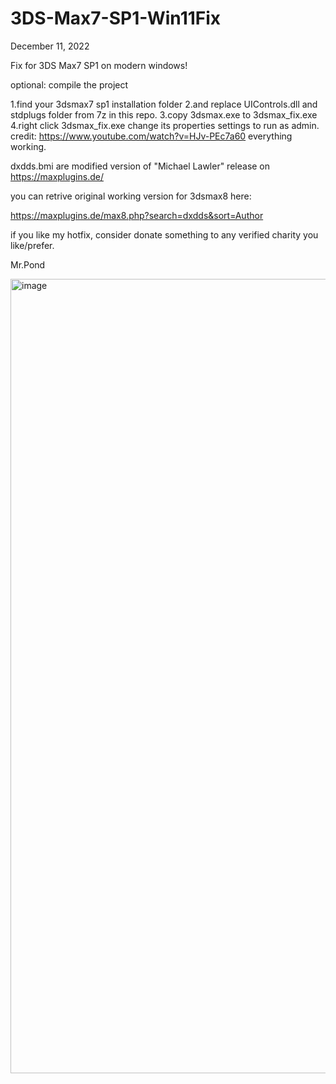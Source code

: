 # 3DS-Max7-SP1-Win11Fix

December 11, 2022 

Fix for 3DS Max7 SP1 on modern windows!

optional: compile the project

1.find your 3dsmax7 sp1 installation folder
2.and replace UIControls.dll and stdplugs folder from 7z in this repo.
3.copy 3dsmax.exe to 3dsmax_fix.exe
4.right click 3dsmax_fix.exe change its properties settings to run as admin.
credit: https://www.youtube.com/watch?v=HJv-PEc7a60
everything working.


dxdds.bmi are modified version of "Michael Lawler" release on https://maxplugins.de/

you can retrive original working version for 3dsmax8 here:

https://maxplugins.de/max8.php?search=dxdds&sort=Author

if you like my hotfix, consider donate something to any verified charity you like/prefer.

Mr.Pond

<img width="1271" alt="image" src="https://user-images.githubusercontent.com/18654771/206878134-a18724ae-6079-4c2e-89c5-b38af95de370.png">

